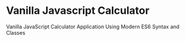# Vanilla Javascript Calculator
Vanilla JavaScript Calculator Application Using Modern ES6 Syntax and Classes
